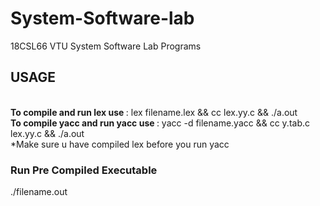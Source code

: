 # System-Software-lab
18CSL66 VTU System Software Lab Programs
<h2> USAGE</h2><br>
<b>To compile  and run lex use </b>: lex filename.lex &&  cc lex.yy.c && ./a.out</br>
<b>To compile yacc and run yacc use </b>: yacc -d filename.yacc && cc y.tab.c lex.yy.c && ./a.out<br>
*Make sure u have compiled lex before you run yacc
<h3>Run Pre Compiled Executable </h3>
./filename.out
